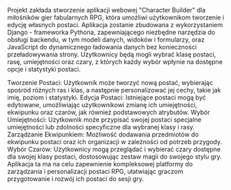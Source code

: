 Projekt zakłada stworzenie aplikacji webowej "Character Builder" dla miłośników gier fabularnych RPG, która umożliwi użytkownikom tworzenie i edycję własnych postaci. Aplikacja zostanie zbudowana z wykorzystaniem Django - frameworka Pythona, zapewniającego niezbędne narzędzia do obsługi backendu, w tym modeli danych, widoków i formularzy, oraz JavaScript do dynamicznego ładowania danych bez konieczności przeładowywania strony. Użytkownicy będą mogli wybrać klasę postaci, rasę, umiejętności oraz czary, z których każdy wybór wpłynie na dostępne opcje i statystyki postaci.

Tworzenie Postaci: Użytkownik może tworzyć nową postać, wybierając spośród różnych ras i klas, a następnie personalizować jej cechy, takie jak imię, poziom i statystyki.
Edycja Postaci: Istniejące postaci mogą być edytowane, umożliwiając użytkownikowi zmianę ich umiejętności, ekwipunku oraz czarów, jak również podstawowych atrybutów.
Wybór Umiejętności: Użytkownik może przypisać swojej postaci specjalne umiejętności lub zdolności specyficzne dla wybranej klasy i rasy.
Zarządzanie Ekwipunkiem: Możliwość dodawania przedmiotów do ekwipunku postaci oraz ich organizacji w zależności od potrzeb przygody.
Wybór Czarów: Użytkownicy mogą przeglądać i wybierać czary dostępne dla swojej klasy postaci, dostosowując zestaw magii do swojego stylu gry.
Aplikacja ta ma na celu zapewnienie kompleksowej platformy do zarządzania i personalizacji postaci RPG, ułatwiając graczom przygotowanie i rozwój ich postaci do sesji gry.





